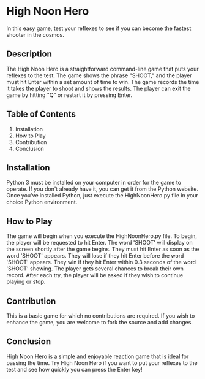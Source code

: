 # High Noon Hero
In this easy game, test your reflexes to see if you can become the fastest shooter in the cosmos.

## Description
The High Noon Hero is a straightforward command-line game that puts your reflexes to the test. The game shows the phrase "SHOOT," and the player must hit Enter within a set amount of time to win. The game records the time it takes the player to shoot and shows the results. The player can exit the game by hitting "Q" or restart it by pressing Enter.

## Table of Contents
1.	Installation
2.	How to Play
3.	Contribution
4.	Conclusion

## Installation
Python 3 must be installed on your computer in order for the game to operate. If you don't already have it, you can get it from the Python website.
Once you've installed Python, just execute the HighNoonHero.py file in your choice Python environment.

## How to Play
The game will begin when you execute the HighNoonHero.py file. To begin, the player will be requested to hit Enter.
The word 'SHOOT' will display on the screen shortly after the game begins. They must hit Enter as soon as the word 'SHOOT' appears. They will lose if they hit Enter before the word 'SHOOT' appears. They win if they hit Enter within 0.3 seconds of the word 'SHOOT' showing.
The player gets several chances to break their own record. After each try, the player will be asked if they wish to continue playing or stop.

## Contribution
This is a basic game for which no contributions are required. If you wish to enhance the game, you are welcome to fork the source and add changes.

## Conclusion
High Noon Hero is a simple and enjoyable reaction game that is ideal for passing the time. Try High Noon Hero if you want to put your reflexes to the test and see how quickly you can press the Enter key!

